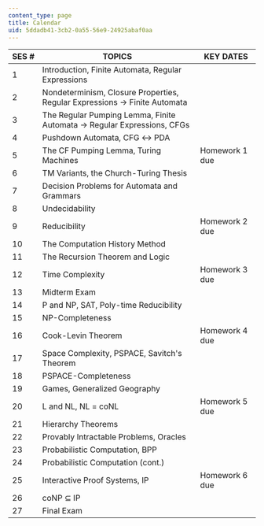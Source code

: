 ```yaml
---
content_type: page
title: Calendar
uid: 5ddadb41-3cb2-0a55-56e9-24925abaf0aa
---
```


| SES # | TOPICS | KEY DATES |
| --- | --- | --- |
| 1 | Introduction, Finite Automata, Regular Expressions | &nbsp; |
| 2 | Nondeterminism, Closure Properties, Regular Expressions → Finite Automata | &nbsp; |
| 3 | The Regular Pumping Lemma, Finite Automata → Regular Expressions, CFGs | &nbsp; |
| 4 | Pushdown Automata, CFG ↔ PDA | &nbsp; |
| 5 | The CF Pumping Lemma, Turing Machines | Homework 1 due |
| 6 | TM Variants, the Church-Turing Thesis | &nbsp; |
| 7 | Decision Problems for Automata and Grammars | &nbsp; |
| 8 | Undecidability | &nbsp; |
| 9 | Reducibility | Homework 2 due |
| 10 | The Computation History Method | &nbsp; |
| 11 | The Recursion Theorem and Logic | &nbsp; |
| 12 | Time Complexity | Homework 3 due |
| 13 | Midterm Exam | &nbsp; |
| 14 | P and NP, SAT, Poly-time Reducibility | &nbsp; |
| 15 | NP-Completeness | &nbsp; |
| 16 | Cook-Levin Theorem | Homework 4 due |
| 17 | Space Complexity, PSPACE, Savitch's Theorem | &nbsp; |
| 18 | PSPACE-Completeness | &nbsp; |
| 19 | Games, Generalized Geography | &nbsp; |
| 20 | L and NL, NL = coNL | Homework 5 due |
| 21 | Hierarchy Theorems | &nbsp; |
| 22 | Provably Intractable Problems, Oracles | &nbsp; |
| 23 | Probabilistic Computation, BPP | &nbsp; |
| 24 | Probabilistic Computation (cont.) | &nbsp; |
| 25 | Interactive Proof Systems, IP | Homework 6 due |
| 26 | coNP ⊆ IP | &nbsp; |
| 27 | Final Exam |